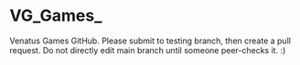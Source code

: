 # VG_Games_
Venatus Games GitHub.
Please submit to testing branch, then create a pull request. Do not directly edit main branch until someone peer-checks it.
:)